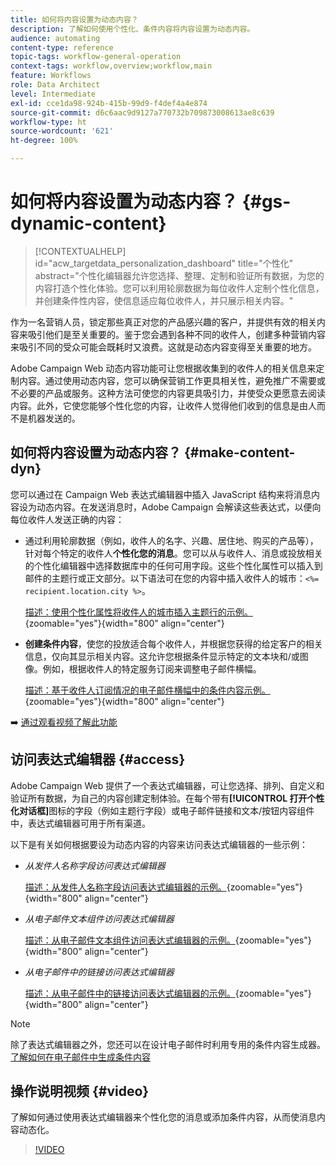 ```yaml
---
title: 如何将内容设置为动态内容？
description: 了解如何使用个性化、条件内容将内容设置为动态内容。
audience: automating
content-type: reference
topic-tags: workflow-general-operation
context-tags: workflow,overview;workflow,main
feature: Workflows
role: Data Architect
level: Intermediate
exl-id: cce1da98-924b-415b-99d9-f4def4a4e874
source-git-commit: d6c6aac9d9127a770732b709873008613ae8c639
workflow-type: ht
source-wordcount: '621'
ht-degree: 100%

---
```


# 如何将内容设置为动态内容？ {#gs-dynamic-content}

>[!CONTEXTUALHELP]
>id="acw_targetdata_personalization_dashboard"
>title="个性化"
>abstract="个性化编辑器允许您选择、整理、定制和验证所有数据，为您的内容打造个性化体验。您可以利用轮廓数据为每位收件人定制个性化信息，并创建条件性内容，使信息适应每位收件人，并只展示相关内容。"

作为一名营销人员，锁定那些真正对您的产品感兴趣的客户，并提供有效的相关内容来吸引他们是至关重要的。鉴于您会遇到各种不同的收件人，创建多种营销内容来吸引不同的受众可能会既耗时又浪费。这就是动态内容变得至关重要的地方。

Adobe Campaign Web 动态内容功能可让您根据收集到的收件人的相关信息来定制内容。通过使用动态内容，您可以确保营销工作更具相关性，避免推广不需要或不必要的产品或服务。这种方法可使您的内容更具吸引力，并使受众更愿意去阅读内容。此外，它使您能够个性化您的内容，让收件人觉得他们收到的信息是由人而不是机器发送的。

## 如何将内容设置为动态内容？ {#make-content-dyn}

您可以通过在 Campaign Web 表达式编辑器中插入 JavaScript 结构来将消息内容设为动态内容。在发送消息时，Adobe Campaign 会解读这些表达式，以便向每位收件人发送正确的内容：

* 通过利用轮廓数据（例如，收件人的名字、兴趣、居住地、购买的产品等），针对每个特定的收件人&#x200B;**个性化您的消息**。您可以从与收件人、消息或投放相关的个性化编辑器中选择数据库中的任何可用字段。这些个性化属性可以插入到邮件的主题行或正文部分。以下语法可在您的内容中插入收件人的城市：`<%= recipient.location.city %>`。

  [描述：使用个性化属性将收件人的城市插入主题行的示例。](assets/perso-subject-line.png){zoomable="yes"}{width="800" align="center"}

* **创建条件内容**，使您的投放适合每个收件人，并根据您获得的给定客户的相关信息，仅向其显示相关内容。这允许您根据条件显示特定的文本块和/或图像。例如，根据收件人的特定服务订阅来调整电子邮件横幅。

  [描述：基于收件人订阅情况的电子邮件横幅中的条件内容示例。](assets/condition-sample.png){zoomable="yes"}{width="800" align="center"}

➡️ [通过观看视频了解此功能](#video)

## 访问表达式编辑器 {#access}

Adobe Campaign Web 提供了一个表达式编辑器，可让您选择、排列、自定义和验证所有数据，为自己的内容创建定制体验。在每个带有&#x200B;**[!UICONTROL 打开个性化对话框]**&#x200B;图标的字段（例如主题行字段）或电子邮件链接和文本/按钮内容组件中，表达式编辑器可用于所有渠道。

以下是有关如何根据要设为动态内容的内容来访问表达式编辑器的一些示例：

* *从发件人名称字段访问表达式编辑器*

  [描述：从发件人名称字段访问表达式编辑器的示例。](assets/expression-editor-access.png){zoomable="yes"}{width="800" align="center"}

* *从电子邮件文本组件访问表达式编辑器*

  [描述：从电子邮件文本组件访问表达式编辑器的示例。](assets/expression-editor-access-email.png){zoomable="yes"}{width="800" align="center"}

* *从电子邮件中的链接访问表达式编辑器*

  [描述：从电子邮件中的链接访问表达式编辑器的示例。](assets/perso-link-insert-icon.png){zoomable="yes"}{width="800" align="center"}

>[!NOTE]
>
>除了表达式编辑器之外，您还可以在设计电子邮件时利用专用的条件内容生成器。[了解如何在电子邮件中生成条件内容](conditions.md)

## 操作说明视频 {#video}

了解如何通过使用表达式编辑器来个性化您的消息或添加条件内容，从而使消息内容动态化。

>[!VIDEO](https://video.tv.adobe.com/v/3425795?quality=12)